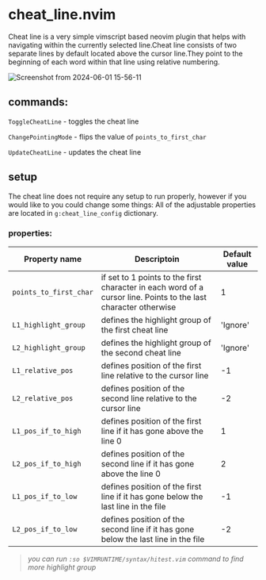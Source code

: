 # cheat_line.nvim

Cheat line is a very simple vimscript based neovim plugin that helps with navigating within the currently 
selected line.Cheat line consists of two separate lines by default located above the cursor line.They 
point to the beginning of each word within that line using relative numbering.

![Screenshot from 2024-06-01 15-56-11](https://github.com/Vlazum/cheat_line.nvim/assets/121399271/ab674ef0-7e8e-4915-b3c2-d6e789d89a13)


## commands:

`ToggleCheatLine`      - toggles the cheat line

`ChangePointingMode`   - flips the value of `points_to_first_char`

`UpdateCheatLine`      - updates the cheat line

## setup
The cheat line does not require any setup to run properly, however if you would like to you could change some things:
All of the adjustable properties are located in `g:cheat_line_config` dictionary.

### properties:

| Property name          | Descriptoin                                                                                                     | Default value |                              
| ---------------------- | --------------------------------------------------------------------------------------------------------------- | ------------- |
| `points_to_first_char` | if set to 1 points to the first character in each word of a cursor line. Points to the last character otherwise | 1             |
| `L1_highlight_group`   | defines the highlight group of the first cheat line                                                             | 'Ignore'      |
| `L2_highlight_group`   | defines the highlight group of the second cheat line                                                            | 'Ignore'      |
| `L1_relative_pos`      | defines position of the first line relative to the cursor line                                                  | -1            |
| `L2_relative_pos`      | defines position of the second line relative to the cursor line                                                 | -2            |
| `L1_pos_if_to_high`    | defines position of the first line if it has gone above the line 0                                              | 1             |
| `L2_pos_if_to_high`    | defines position of the second line if it has gone above the line 0                                             | 2             |                               
| `L1_pos_if_to_low`     | defines position of the first line if it has gone below the last line in the file                               | -1            |
| `L2_pos_if_to_low`     | defines position of the second line if it has gone below the last line in the file                              | -2            |
> *you can run `:so $VIMRUNTIME/syntax/hitest.vim` command to find more highlight group*
